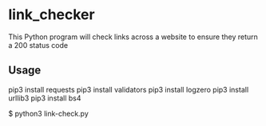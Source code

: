 # link_checker
This Python program will check links across a website to ensure they return a 200 status code

## Usage
pip3 install requests
pip3 install validators
pip3 install logzero
pip3 install urllib3
pip3 install bs4

$ python3 link-check.py